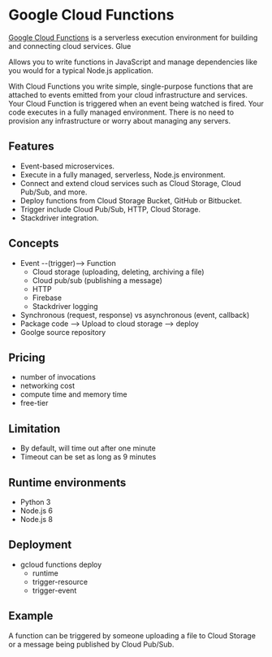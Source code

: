 # Google Cloud Functions

[Google Cloud Functions](https://cloud.google.com/functions/docs/concepts/overview) is a serverless execution environment for building and connecting cloud services. Glue

Allows you to write functions in JavaScript and manage dependencies like you would for a typical Node.js application.

With Cloud Functions you write simple, single-purpose functions that are attached to events emitted from your cloud infrastructure and services. Your Cloud Function is triggered when an event being watched is fired. Your code executes in a fully managed environment. There is no need to provision any infrastructure or worry about managing any servers.

## Features

* Event-based microservices.
* Execute in a fully managed, serverless, Node.js environment.
* Connect and extend cloud services such as Cloud Storage, Cloud Pub/Sub, and more.
* Deploy functions from Cloud Storage Bucket, GitHub or Bitbucket.
* Trigger include Cloud Pub/Sub, HTTP, Cloud Storage.
* Stackdriver integration.

## Concepts

* Event --(trigger)--> Function
  * Cloud storage (uploading, deleting, archiving a file)
  * Cloud pub/sub (publishing a message)
  * HTTP
  * Firebase
  * Stackdriver logging
* Synchronous (request, response) vs asynchronous (event, callback)
* Package code --> Upload to cloud storage --> deploy
* Goolge source repository

## Pricing

* number of invocations
* networking cost
* compute time and memory time
* free-tier

## Limitation

* By default, will time out after one minute
* Timeout can be set as long as 9 minutes

## Runtime environments

* Python 3
* Node.js 6
* Node.js 8

## Deployment

* gcloud functions deploy
  * runtime
  * trigger-resource
  * trigger-event

## Example

A function can be triggered by someone uploading a file to Cloud Storage or a message being published by Cloud Pub/Sub.

